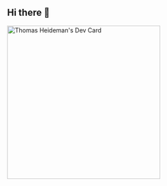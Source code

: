 ## Hi there 👋
<a href="https://app.daily.dev/thomasheideman"><img src="https://api.daily.dev/devcards/v2/2GWqomz23eEYGNpAr69bU.png?type=default&r=fbh" width="356" alt="Thomas Heideman's Dev Card"/></a>
<!--
**ThomasHeideman/ThomasHeideman** is a ✨ _special_ ✨ repository because its `README.md` (this file) appears on your GitHub profile.

Here are some ideas to get you started:

- 🔭 I’m currently working on ...
- 🌱 I’m currently learning ...
- 👯 I’m looking to collaborate on ...
- 🤔 I’m looking for help with ...
- 💬 Ask me about ...
- 📫 How to reach me: ...
- 😄 Pronouns: ...
- ⚡ Fun fact: ...
-->
